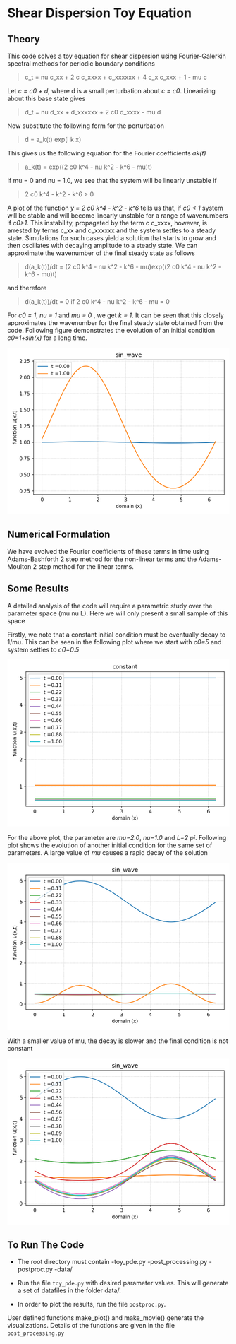 # Shear Dispersion Toy Equation

## Theory

This code solves a toy equation for shear dispersion using Fourier-Galerkin spectral
methods for periodic boundary conditions

> c_t = nu c_xx + 2 c c_xxxx + c_xxxxxx + 4 c_x c_xxx + 1 - mu c

Let _c = c0 + d_, where d is a small perturbation about _c = c0_. Linearizing
about this base state gives

> d_t = nu d_xx + d_xxxxxx + 2 c0 d_xxxx - mu d

Now substitute the following form for the perturbation

> d = a_k(t) exp(i k x)

This gives us the following equation for the Fourier coefficients _ak(t)_

> a_k(t) = exp((2 c0 k^4 - nu k^2 - k^6 - mu)t)

If mu = 0 and nu = 1.0, we see that the system will be linearly unstable if

> 2 c0 k^4 - k^2 - k^6 > 0

A plot of the function _y = 2 c0 k^4 - k^2 - k^6_ tells us that, if _c0 < 1_
system will be stable and will become linearly unstable for a range of
wavenumbers if _c0>1_. This instability, propagated by the term c c_xxxx,
however, is arrested by terms c_xx and c_xxxxxx and the system
settles to a steady state. Simulations for such cases yield a solution that
starts to grow and then oscillates with decaying amplitude to a steady state. We
can approximate the wavenumber of the final steady state as follows

> d(a_k(t))/dt = (2 c0 k^4 - nu k^2 - k^6 - mu)exp((2 c0 k^4 - nu k^2 - k^6 -
> mu)t)

and therefore

> d(a_k(t))/dt = 0 if 2 c0 k^4 - nu k^2 - k^6 - mu = 0

For _c0 = 1_, _nu = 1_ and _mu = 0_ , we get _k = 1_. It can be seen that this
closely approximates the wavenumber for the final steady state obtained from the
code. Following figure demonstrates the evolution of an initial condition
_c0=1+sin(x)_ for a long time.

![image](final_plots/mu_0_nu_1.0_L_2pi/sin_wave.png)

## Numerical Formulation

We have evolved the Fourier coefficients of these terms in time using 
Adams-Bashforth 2 step method for the non-linear terms and the Adams-Moulton 2
step method for the linear terms.

## Some Results

A detailed analysis of the code will require a parametric study over the
parameter space (mu nu L). Here we will only present a small sample of this
space

Firstly, we note that a constant initial condition must be eventually decay to
1/mu. This can be seen in the following plot where we start with _c0=5_ and
system settles to _c0=0.5_

![image](final_plots/mu_2_nu_1_L_2pi/constant.png)

For the above plot, the parameter are _mu=2.0_, _nu=1.0_ and _L=2 pi_. Following
plot shows the evolution of another initial condition for the same set of
parameters. A large value of _mu_ causes a rapid decay of the solution

![image](final_plots/mu_2_nu_1_L_2pi/sin_wave.png)

With a smaller value of mu, the decay is slower and the final condition is not
constant

![image](final_plots/mu_0.1_nu_1_L_2pi/sin_wave.png)

## To Run The Code

* The root directory must contain
    -toy_pde.py
    -post_processing.py
    -postproc.py
    -data/

* Run the file `toy_pde.py` with desired parameter values. This will generate a set
of datafiles in the folder data/.

* In order to plot the results, run the file `postproc.py`.

User defined functions make_plot() and make_movie() generate the visualizations.
Details of the functions are given in the file `post_processing.py`